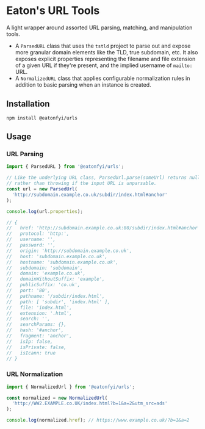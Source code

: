 # Eaton's URL Tools

A light wrapper around assorted URL parsing, matching, and manipulation tools.

- A `ParsedURL` class that uses the `tstld` project to parse out and expose more granular domain elements like the TLD, true subdomain, etc. It also exposes explicit properties representing the filename and file extension of a given URL if they're present, and the implied username of `mailto:` URL.
- A `NormalizedURL` class that applies configurable normalization rules in addition to basic parsing when an instance is created.

## Installation

`npm install @eatonfyi/urls`

## Usage

### URL Parsing

```js
import { ParsedURL } from '@eatonfyi/urls';

// Like the underlying URL class, ParsedUrl.parse(someUrl) returns null
// rather than throwing if the input URL is unparsable.
const url = new ParsedUrl(
  'http://subdomain.example.co.uk/subdir/index.html#anchor'
);

console.log(url.properties);

// {
//   href: 'http://subdomain.example.co.uk:80/subdir/index.html#anchor',
//   protocol: 'http:',
//   username: '',
//   password: '',
//   origin: 'http://subdomain.example.co.uk',
//   host: 'subdomain.example.co.uk',
//   hostname: 'subdomain.example.co.uk',
//   subdomain: 'subdomain',
//   domain: 'example.co.uk',
//   domainWithoutSuffix: 'example',
//   publicSuffix: 'co.uk',
//   port: '80',
//   pathname: '/subdir/index.html',
//   path: [ 'subdir', 'index.html' ],
//   file: 'index.html',
//   extension: '.html',
//   search: '',
//   searchParams: {},
//   hash: '#anchor',
//   fragment: 'anchor',
//   isIp: false,
//   isPrivate: false,
//   isIcann: true
// }
```

### URL Normalization

```js
import { NormalizedUrl } from '@eatonfyi/urls';

const normalized = new NormalizedUrl(
  'http://WW2.EXAMPLE.co.UK/index.html?b=1&a=2&utm_src=ads'
);

console.log(normalized.href); // https://www.example.co.uk/?b=1&a=2
```
